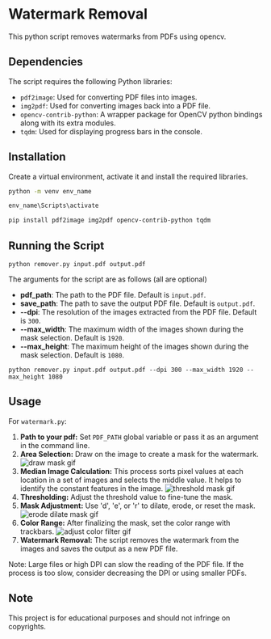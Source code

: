 #  Watermark Removal

This python script removes watermarks from PDFs using opencv.


## Dependencies

The script requires the following Python libraries:

- `pdf2image`: Used for converting PDF files into images.
- `img2pdf`: Used for converting images back into a PDF file.
- `opencv-contrib-python`: A wrapper package for OpenCV python bindings along with its extra modules.
- `tqdm`: Used for displaying progress bars in the console.

## Installation

Create a virtual environment, activate it and install the required libraries.

```bash
python -m venv env_name
```
    
```bash
env_name\Scripts\activate
```


```bash
pip install pdf2image img2pdf opencv-contrib-python tqdm
```

## Running the Script

```
python remover.py input.pdf output.pdf
```


The arguments for the script are as follows (all are optional)
- **pdf_path**: The path to the PDF file. Default is `input.pdf`.
- **save_path**: The path to save the output PDF file. Default is `output.pdf`.
- **--dpi**: The resolution of the images extracted from the PDF file. Default is `300`.
- **--max_width**: The maximum width of the images shown during the mask selection. Default is `1920`.
- **--max_height**: The maximum height of the images shown during the mask selection. Default is `1080`.


```
python remover.py input.pdf output.pdf --dpi 300 --max_width 1920 --max_height 1080
```

## Usage

For `watermark.py`:

1. **Path to your pdf:** Set `PDF_PATH` global variable or pass it as an argument in the command line. 
2. **Area Selection:** Draw on the image to create a mask for the watermark.
![draw mask gif](url_of_your_gif)
4. **Median Image Calculation:** This process sorts pixel values at each location in a set of images and selects the middle value. It helps to identify the constant features in the image.
![threshold mask gif](url_of_your_gif)
4. **Thresholding:** Adjust the threshold value to fine-tune the mask.
5. **Mask Adjustment:** Use 'd', 'e', or 'r' to dilate, erode, or reset the mask.
![erode dilate mask gif](url_of_your_gif)
6. **Color Range:** After finalizing the mask, set the color range with trackbars.
![adjust color filter gif](url_of_your_gif)
7. **Watermark Removal:** The script removes the watermark from the images and saves the output as a new PDF file.

Note: Large files or high DPI can slow the reading of the PDF file. If the process is too slow, consider decreasing the DPI or using smaller PDFs.

## Note
This project is for educational purposes and should not infringe on copyrights.

